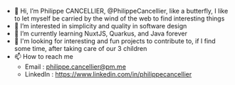 - 👋 Hi, I’m Philippe CANCELLIER, @PhilippeCancellier, like a butterfly, I like to let myself be carried by the wind of the web to find interesting things
- 👀 I’m interested in simplicity and quality in software design
- 🌱 I’m currently learning NuxtJS, Quarkus, and Java forever
- 💞️ I'm looking for interesting and fun projects to contribute to, if I find some time, after taking care of our 3 children
- 📫 How to reach me 
    - Email : philippe.cancellier@pm.me
    - LinkedIn : https://www.linkedin.com/in/philippecancellier
    
<!---
PhilippeCancellier/PhilippeCancellier is a ✨ special ✨ repository because its `README.md` (this file) appears on your GitHub profile.
You can click the Preview link to take a look at your changes.
--->
